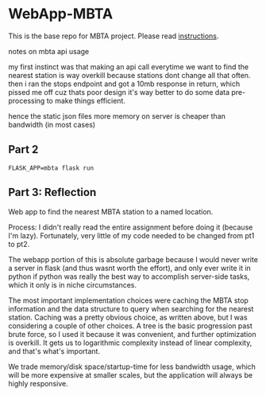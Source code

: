 # WebApp-MBTA

This is the base repo for MBTA project. Please read [instructions](instructions.md).

notes on mbta api usage

my first instinct was that making an api call everytime we want to find the nearest station is way overkill because stations dont change all that often.
then i ran the stops endpoint and got a 10mb response in return, which pissed me off cuz thats poor design
it's way better to do some data pre-processing to make things efficient.

hence the static json files
more memory on server is cheaper than bandwidth (in most cases)

## Part 2

`FLASK_APP=mbta flask run`

## Part 3: Reflection

Web app to find the nearest MBTA station to a named location.

Process: I didn't really read the entire assignment before doing it (because I'm lazy). Fortunately, very little of my code needed to be changed from pt1 to pt2.

The webapp portion of this is absolute garbage because I would never write a server in flask (and thus wasnt worth the effort), and only ever write it in python if python was really the best way to accomplish server-side tasks, which it only is in niche circumstances.

The most important implementation choices were caching the MBTA stop information and the data structure to query when searching for the nearest station.
Caching was a pretty obvious choice, as written above, but I was considering a couple of other choices. A tree is the basic progression past brute force, so I used it because it was convenient, and further optimization is overkill. It gets us to logarithmic complexity instead of linear complexity, and that's what's important.

We trade memory/disk space/startup-time for less bandwidth usage, which will be more expensive at smaller scales, but the application will always be highly responsive.
